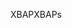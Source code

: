 <span data-ttu-id="313fe-101">XBAP</span><span class="sxs-lookup"><span data-stu-id="313fe-101">XBAPs</span></span>